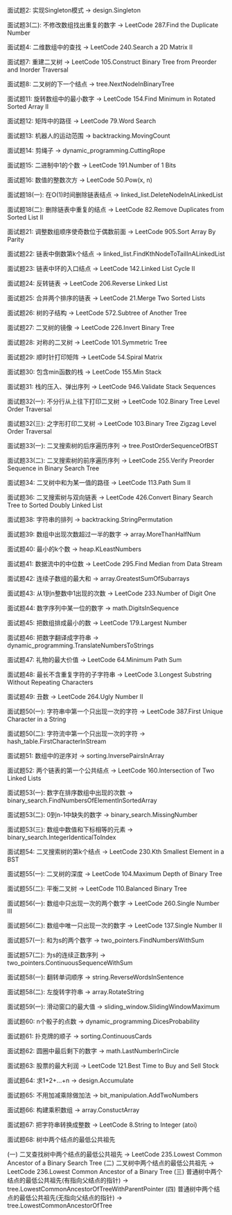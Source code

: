 面试题2: 实现Singleton模式 -> design.Singleton

面试题3(二): 不修改数组找出重复的数字 -> LeetCode 287.Find the Duplicate Number

面试题4: 二维数组中的查找 -> LeetCode 240.Search a 2D Matrix II

面试题7: 重建二叉树 -> LeetCode 105.Construct Binary Tree from Preorder and Inorder Traversal

面试题8: 二叉树的下一个结点 -> tree.NextNodeInBinaryTree

面试题11: 旋转数组中的最小数字 -> LeetCode 154.Find Minimum in Rotated Sorted Array II

面试题12: 矩阵中的路径 -> LeetCode 79.Word Search

面试题13: 机器人的运动范围 -> backtracking.MovingCount

面试题14: 剪绳子 -> dynamic_programming.CuttingRope

面试题15: 二进制中1的个数 -> LeetCode 191.Number of 1 Bits

面试题16: 数值的整数次方 -> LeetCode 50.Pow(x, n)

面试题18(一): 在O(1)时间删除链表结点 -> linked_list.DeleteNodeInALinkedList

面试题18(二): 删除链表中重复的结点 -> LeetCode 82.Remove Duplicates from Sorted List II

面试题21: 调整数组顺序使奇数位于偶数前面 -> LeetCode 905.Sort Array By Parity

面试题22: 链表中倒数第k个结点 -> linked_list.FindKthNodeToTailInALinkedList

面试题23: 链表中环的入口结点 -> LeetCode 142.Linked List Cycle II

面试题24: 反转链表 -> LeetCode 206.Reverse Linked List

面试题25: 合并两个排序的链表 -> LeetCode 21.Merge Two Sorted Lists

面试题26: 树的子结构 -> LeetCode 572.Subtree of Another Tree

面试题27: 二叉树的镜像 -> LeetCode 226.Invert Binary Tree

面试题28: 对称的二叉树 -> LeetCode 101.Symmetric Tree

面试题29: 顺时针打印矩阵 -> LeetCode 54.Spiral Matrix

面试题30: 包含min函数的栈 -> LeetCode 155.Min Stack

面试题31: 栈的压入、弹出序列 -> LeetCode 946.Validate Stack Sequences

面试题32(一): 不分行从上往下打印二叉树 -> LeetCode 102.Binary Tree Level Order Traversal

面试题32(三): 之字形打印二叉树 -> LeetCode 103.Binary Tree Zigzag Level Order Traversal

面试题33(一): 二叉搜索树的后序遍历序列 -> tree.PostOrderSequenceOfBST

面试题33(二): 二叉搜索树的前序遍历序列 -> LeetCode 255.Verify Preorder Sequence in Binary Search Tree

面试题34: 二叉树中和为某一值的路径 -> LeetCode 113.Path Sum II

面试题36: 二叉搜索树与双向链表 -> LeetCode 426.Convert Binary Search Tree to Sorted Doubly Linked List

面试题38: 字符串的排列 -> backtracking.StringPermutation

面试题39: 数组中出现次数超过一半的数字 -> array.MoreThanHalfNum

面试题40: 最小的k个数 -> heap.KLeastNumbers

面试题41: 数据流中的中位数 -> LeetCode 295.Find Median from Data Stream

面试题42: 连续子数组的最大和 -> array.GreatestSumOfSubarrays

面试题43: 从1到n整数中1出现的次数 -> LeetCode 233.Number of Digit One

面试题44: 数字序列中某一位的数字 -> math.DigitsInSequence

面试题45: 把数组排成最小的数 -> LeetCode 179.Largest Number

面试题46: 把数字翻译成字符串 -> dynamic_programming.TranslateNumbersToStrings

面试题47: 礼物的最大价值 -> LeetCode 64.Minimum Path Sum

面试题48: 最长不含重复字符的子字符串 -> LeetCode 3.Longest Substring Without Repeating Characters

面试题49: 丑数 -> LeetCode 264.Ugly Number II

面试题50(一): 字符串中第一个只出现一次的字符 -> LeetCode 387.First Unique Character in a String

面试题50(二): 字符流中第一个只出现一次的字符 -> hash_table.FirstCharacterInStream

面试题51: 数组中的逆序对 -> sorting.InversePairsInArray

面试题52: 两个链表的第一个公共结点 -> LeetCode 160.Intersection of Two Linked Lists

面试题53(一): 数字在排序数组中出现的次数 -> binary_search.FindNumbersOfElementInSortedArray

面试题53(二): 0到n-1中缺失的数字 -> binary_search.MissingNumber

面试题53(三): 数组中数值和下标相等的元素 -> binary_search.IntegerIdenticalToIndex

面试题54: 二叉搜索树的第k个结点 -> LeetCode 230.Kth Smallest Element in a BST

面试题55(一): 二叉树的深度 -> LeetCode 104.Maximum Depth of Binary Tree

面试题55(二): 平衡二叉树 -> LeetCode 110.Balanced Binary Tree

面试题56(一): 数组中只出现一次的两个数字 -> LeetCode 260.Single Number III

面试题56(二): 数组中唯一只出现一次的数字 -> LeetCode 137.Single Number II

面试题57(一): 和为s的两个数字 -> two_pointers.FindNumbersWithSum

面试题57(二): 为s的连续正数序列 -> two_pointers.ContinuousSequenceWithSum

面试题58(一): 翻转单词顺序 -> string.ReverseWordsInSentence

面试题58(二): 左旋转字符串 -> array.RotateString

面试题59(一): 滑动窗口的最大值 -> sliding_window.SlidingWindowMaximum

面试题60: n个骰子的点数 -> dynamic_programming.DicesProbability

面试题61: 扑克牌的顺子 -> sorting.ContinuousCards

面试题62: 圆圈中最后剩下的数字 -> math.LastNumberInCircle

面试题63: 股票的最大利润 -> LeetCode 121.Best Time to Buy and Sell Stock

面试题64: 求1+2+…+n -> design.Accumulate

面试题65: 不用加减乘除做加法 -> bit_manipulation.AddTwoNumbers

面试题66: 构建乘积数组 -> array.ConstuctArray

面试题67: 把字符串转换成整数 -> LeetCode 8.String to Integer (atoi)

面试题68: 树中两个结点的最低公共祖先

(一) 二叉查找树中两个结点的最低公共祖先 -> LeetCode 235.Lowest Common Ancestor of a Binary Search Tree
(二) 二叉树中两个结点的最低公共祖先 -> LeetCode 236.Lowest Common Ancestor of a Binary Tree
(三) 普通树中两个结点的最低公共祖先(有指向父结点的指针) -> tree.LowestCommonAncestorOfTreeWithParentPointer
(四) 普通树中两个结点的最低公共祖先(无指向父结点的指针) -> tree.LowestCommonAncestorOfTree